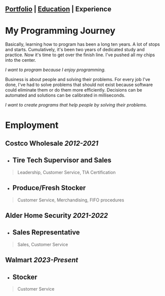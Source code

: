 ## [Portfolio](https://skovranek.github.io/) | [Education](https://skovranek.github.io//education.html) | Experience
# My Programming Journey
Basically, learning how to program has been a long ten years. A lot of stops and starts. Cumulatively, it's been two years of dedicated study and practice. Now it's time to get over the finish line. I've pushed all my chips into the center.

_I want to program because I enjoy programming._

Business is about people and solving their problems. For every job I've done, I've had to solve problems that should not exist because software could eliminate them or do them more efficiently. Decisions can be automated and solutions can be calibrated in milliseconds. 

_I want to create programs that help people by solving their problems._
# Employment
## Costco Wholesale _2012-2021_
- ## Tire Tech Supervisor and Sales
> Leadership, Customer Service, TIA Certification
- ## Produce/Fresh Stocker
> Customer Service, Merchandising, FIFO procedures

## Alder Home Security _2021-2022_
- ## Sales Representative
> Sales, Customer Service

## Walmart _2023-Present_
- ## Stocker
> Customer Service

